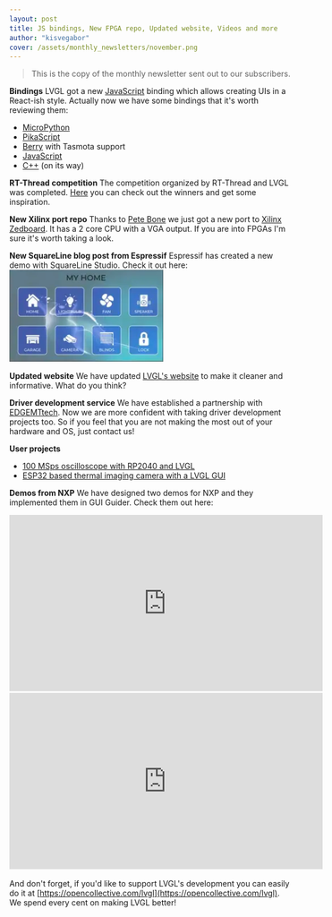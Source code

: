```yaml
---
layout: post
title: JS bindings, New FPGA repo, Updated website, Videos and more
author: "kisvegabor"
cover: /assets/monthly_newsletters/november.png
---
```


> This is the copy of the monthly newsletter sent out to our subscribers. 

**Bindings**
LVGL got a new [JavaScript](https://github.com/lvgl/lv_binding_js) binding which allows creating UIs in a React-ish style. Actually now we have some bindings that it's worth reviewing them:
- [MicroPython](https://github.com/lvgl/lv_micropython)
- [PikaScript](https://github.com/lvgl/lv_binding_pikascript)
- [Berry](https://github.com/lvgl/lv_binding_berry) with Tasmota support
- [JavaScript](https://github.com/lvgl/lv_binding_js)
- [C++](https://github.com/vpaeder/lvglpp) (on its way)
 
**RT-Thread competition**
The competition organized by RT-Thread and LVGL was completed. [Here](https://rt-thread.medium.com/embedded-gui-contest-winners-announcement-c719645d6331) you can check out the winners and get some inspiration. 
 
**New Xilinx port repo**
Thanks to [Pete Bone](https://github.com/pete-pjb) we just got a new port to [Xilinx Zedboard](https://github.com/lvgl/lv_port_xilinx_zedboard_vitis). It has a 2 core CPU with a VGA output. If you are into FPGAs I'm sure it's worth taking a look.

**New SquareLine blog post from Espressif**
Espressif has created a new demo with SquareLine Studio. Check it out here:
[![ESP blog post about SquareLine Studio and LVGL](/assets/monthly_newsletters/esp_sls_post2.png)](https://blog.espressif.com/developing-user-interfaces-for-custom-boards-with-esp-microcontrollers-b8bc2ad04a00)
 
**Updated website**
We have updated [LVGL's website](https://lvgl.io) to make it cleaner and informative. What do you think?
 
**Driver development service**
We have established a partnership with [EDGEMTtech](https://www.edgemtech.com/). Now we are more confident with taking driver development projects too. So if you feel that you are not making the most out of your hardware and OS, just contact us!

**User projects**
- [100 MSps oscilloscope with RP2040 and LVGL](https://forum.lvgl.io/t/100-msps-oscilloscope-with-rp2040-and-lvgl-complete-documentation/10100)
- [ESP32 based thermal imaging camera with a LVGL GUI](https://forum.lvgl.io/t/tcam-an-esp32-based-thermal-imaging-camera-with-a-lvgl-gui/10193)

**Demos from NXP**
We have designed two demos for NXP and they implemented them in GUI Guider. Check them out here:

<iframe width="560" height="315" src="https://www.youtube.com/embed/8y_Wdsci0ns" title="YouTube video player" frameborder="0" allow="accelerometer; autoplay; clipboard-write; encrypted-media; gyroscope; picture-in-picture" allowfullscreen></iframe>

<iframe width="560" height="315" src="https://www.youtube.com/embed/yjTOEkbAsE4" title="YouTube video player" frameborder="0" allow="accelerometer; autoplay; clipboard-write; encrypted-media; gyroscope; picture-in-picture" allowfullscreen></iframe>


And don't forget, if you'd like to support LVGL's development you can easily do it at [https://opencollective.com/lvgl](https://opencollective.com/lvgl). We spend every cent on making LVGL better! 


